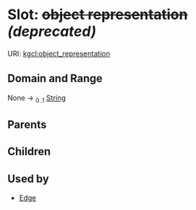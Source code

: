 
# Slot: ~~object representation~~ _(deprecated)_




URI: [kgcl:object_representation](http://w3id.org/kgcl_schema/object_representation)


## Domain and Range

None &#8594;  <sub>0..1</sub> [String](types/String.md)

## Parents


## Children


## Used by

 * [Edge](Edge.md)
